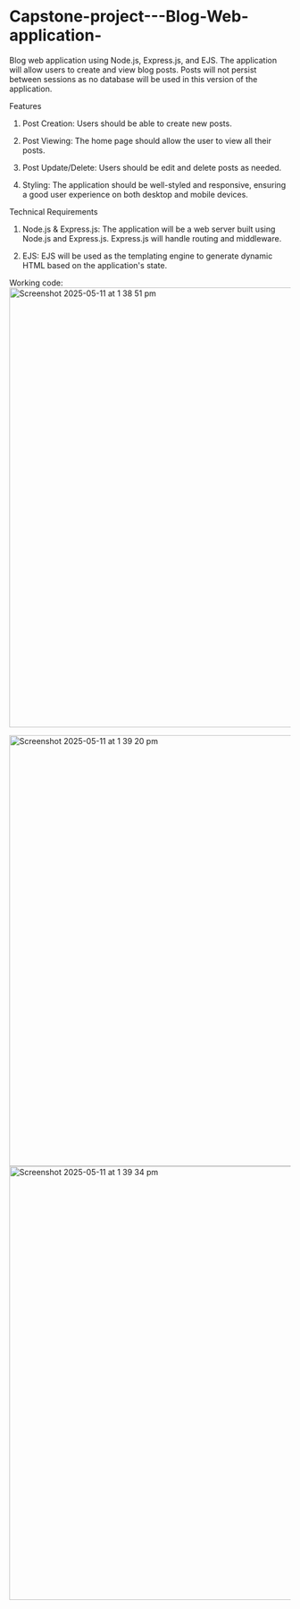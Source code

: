 # Capstone-project---Blog-Web-application-

Blog web application using Node.js, Express.js, and EJS. The application will allow users to create and view blog posts. Posts will not persist between sessions as no database will be used in this version of the application.

Features
1. Post Creation: Users should be able to create new posts.

2. Post Viewing: The home page should allow the user to view all their posts.

3. Post Update/Delete: Users should be edit and delete posts as needed.

3. Styling: The application should be well-styled and responsive, ensuring a good user experience on both desktop and mobile devices.



Technical Requirements
1. Node.js & Express.js: The application will be a web server built using Node.js and Express.js. Express.js will handle routing and middleware.

2. EJS: EJS will be used as the templating engine to generate dynamic HTML based on the application's state.


Working code:
<img width="787" alt="Screenshot 2025-05-11 at 1 38 51 pm" src="https://github.com/user-attachments/assets/4f01b52f-938c-4187-86e8-b3eda52c9488" />

<img width="771" alt="Screenshot 2025-05-11 at 1 39 20 pm" src="https://github.com/user-attachments/assets/02e7baf8-3542-4af3-abe7-96ac5b549e3f" />

<img width="776" alt="Screenshot 2025-05-11 at 1 39 34 pm" src="https://github.com/user-attachments/assets/9512204b-b785-4911-bf72-cfbbb1aa1075" />

